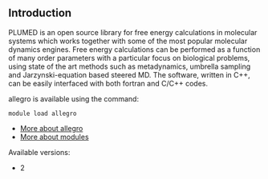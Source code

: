 ## Introduction
PLUMED is an open source library for free energy calculations in molecular systems which works together with some of the most popular molecular dynamics engines. Free energy calculations can be performed as a function of many order parameters with a particular focus on biological problems, using state of the art methods such as metadynamics, umbrella sampling and Jarzynski-equation based steered MD. The software, written in C++, can be easily interfaced with both fortran and C/C++ codes. 

allegro is available using the command:

```
module load allegro
```

* [More about allegro](http://www.plumed-code.org)
* [More about modules](Local:/systems/lisa/software/modules)

Available versions:

* 2